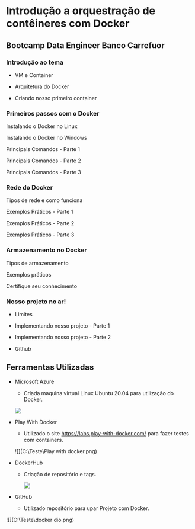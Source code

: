 # Introdução a orquestração de contêineres com Docker



## Bootcamp Data Engineer Banco Carrefuor


### Introdução ao tema

- VM e Container

- Arquitetura do Docker

- Criando nosso primeiro container



### Primeiros passos com o Docker

Instalando o Docker no Linux

Instalando o Docker no Windows

Principais Comandos - Parte 1

Principais Comandos - Parte 2

Principais Comandos - Parte 3



### Rede do Docker

Tipos de rede e como funciona

Exemplos Práticos - Parte 1

Exemplos Práticos - Parte 2

Exemplos Práticos - Parte 3



### Armazenamento no Docker

Tipos de armazenamento

Exemplos práticos

Certifique seu conhecimento



### Nosso projeto no ar!

- Limites

- Implementando nosso projeto - Parte 1

- Implementando nosso projeto - Parte 2

- Github



## Ferramentas Utilizadas 



- Microsoft Azure 

  - Criada maquina virtual Linux Ubuntu 20.04 para utilização do Docker.

  ![](C:\Teste\Linux.png)



- Play With Docker

  - Utilizado o site https://labs.play-with-docker.com/ para fazer testes com containers. 

  ![](C:\Teste\Play with docker.png)



- DockerHub

  - Criação de repositório e tags.

    ![](C:\Teste\DockerHub.png)



- GitHub
  - Utilizado repositório para upar Projeto com Docker. 

![](C:\Teste\docker dio.png)

